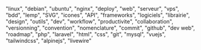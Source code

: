 "linux", "debian", "ubuntu", "nginx", "deploy", "web", "serveur", "vps", "bdd", "lemp", "SVG", "icones", 
"API", "frameworks", "logiciels", "librairie", "design", "outils", "dev", "workflow", "productivite", 
"collaboration", "versionning", "convention", "nomenclature", "commit", "github", "dev web", "roadmap", 
"php", "laravel", "html", "css", "git", "mysql", "vuejs", "tailwindcss", "alpinejs", "livewire"